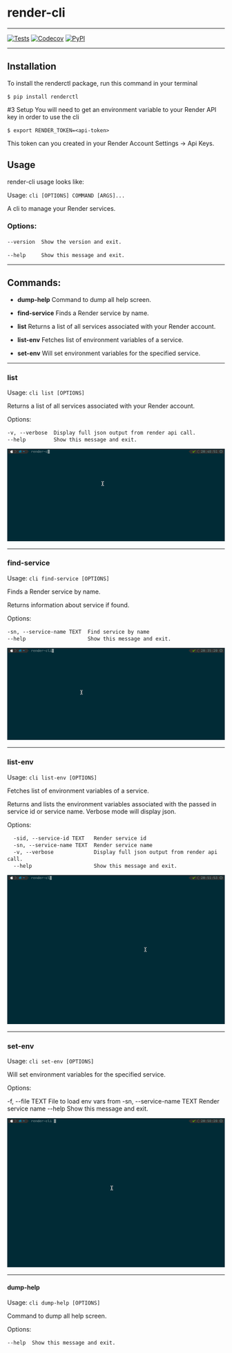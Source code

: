 # render-cli

-------------

[![Tests](https://github.com/mnapoleon/renderctl/workflows/Tests/badge.svg)](https://github.com/mnapoleon/renderctl/actions?workflow=Tests)
[![Codecov](https://codecov.io/gh/mnapoleon/renderctl/branch/main/graph/badge.svg)](https://codecov.io/gh/mnapoleon/renderctl)
[![PyPI](https://img.shields.io/pypi/v/render-cli.svg)](https://pypi.org/project/renderctl/)

---------


## Installation
To install the renderctl package, run this command in your terminal

    $ pip install renderctl

#3 Setup
You will need to get an environment variable to your Render API key in order to use the cli

    $ export RENDER_TOKEN=<api-token>

This token can you created in your Render Account Settings -> Api Keys.


## Usage
 render-cli usage looks like:

Usage: `cli [OPTIONS] COMMAND [ARGS]...`

A cli to manage your Render services.

### Options:

  `--version  Show the version and exit.`

  `--help     Show this message and exit.`

***

## Commands:

  - **dump-help**     Command to dump all help screen.

  - **find-service**  Finds a Render service by name.

  - **list**          Returns a list of all services associated with your Render account.

  - **list-env**      Fetches list of environment variables of a service.

  - **set-env**       Will set environment variables for the specified service.

***
### list

Usage: `cli list [OPTIONS]`

Returns a list of all services associated with your Render account.

Options:

    -v, --verbose  Display full json output from render api call.
    --help         Show this message and exit.

![list services!](./assets/list_services.gif "list services")

***

### find-service

Usage: `cli find-service [OPTIONS]`

Finds a Render service by name.

Returns information about service if found.

Options:
    
    -sn, --service-name TEXT  Find service by name
    --help                    Show this message and exit.

![find servicw!](./assets/find_service.gif "find service")

***

### list-env

Usage: `cli list-env [OPTIONS]`

  Fetches list of environment variables of a service.

  Returns and lists the environment variables associated with the passed
  in service id or service name.  Verbose mode will display json.


  Options:

      -sid, --service-id TEXT   Render service id
      -sn, --service-name TEXT  Render service name
      -v, --verbose             Display full json output from render api call.
      --help                    Show this message and exit.

![list env!](./assets/list_env.gif "list env")

***

### set-env

Usage: `cli set-env [OPTIONS]`

  Will set environment variables for the specified service.

Options:

  -f, --file TEXT  File to load env vars from
  -sn, --service-name TEXT  Render service name
  --help           Show this message and exit.

![set_envs!](./assets/set_envs.gif "set envs")

***

#### dump-help

Usage: `cli dump-help [OPTIONS]`

  Command to dump all help screen.

  Options:
    
    --help  Show this message and exit.
